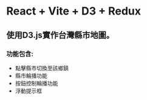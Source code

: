 # React + Vite + D3 + Redux

## 使用D3.js實作台灣縣市地圖。

### 功能包含:
* 點擊縣市切換至該鄉鎮
* 縣市輪播功能
* 按鈕控制輪播功能
* 浮動提示框